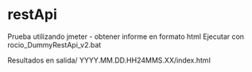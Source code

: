 # restApi
Prueba utilizando jmeter - obtener informe en formato html
Ejecutar con
rocio_DummyRestApi_v2.bat

Resultados en
salida/ YYYY.MM.DD.HH24MMS.XX/index.html
